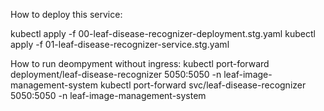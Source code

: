 How to deploy this service:

kubectl apply -f 00-leaf-disease-recognizer-deployment.stg.yaml
kubectl apply -f 01-leaf-disease-recognizer-service.stg.yaml

How to run deompyment without ingress:
kubectl port-forward deployment/leaf-disease-recognizer 5050:5050 -n leaf-image-management-system
kubectl port-forward svc/leaf-disease-recognizer 5050:5050 -n leaf-image-management-system
